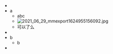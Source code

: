 -
- a
	- abc
	- ![2021_06_29_mmexport1624955156092.jpg](https://cdn.logseq.com/%2F6a2f1cb6-e6bd-4acc-ac49-a47cd54bcacd42f3e072-81aa-4484-99ba-29cc24820f3b2021_06_29_mmexport1624955156092.jpg?Expires=4778579627&Signature=LJzntHQpH~3HefJDe7rfNfUAotqK6SGlFyCqW2vv8EiDdq57GENH8c5ip~fvcv5kxlNzic0pVrcseXnt88Sxbf0adw3TAQobHGmCF-evjHbYeYeqgoHCXdosTHVYp2IvTQL6ZBoQSF8xlq6Ua1eyC4NWwWcwkZLWeJaLTs0pNhhy1xSs3BDdAT8WcYkEEF1Jcrn~w3k53NodyuqcXE8qWID-Kihui03jEcPzoljAwCnGLOt5MvEq47V5hW4hXi6oVNXPdtfarqcDWtSCMYGMpNg~k-JPzXiQ1AqfYL0YERjufZNraZ0DLiy8tJ0wU~z2ys-gN6VrvKfWZ2aC6v3AXw__&Key-Pair-Id=APKAJE5CCD6X7MP6PTEA)
	- 可以了么
-
- b
	- b
-